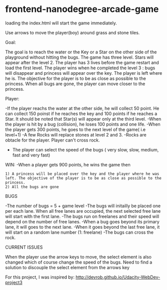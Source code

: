 frontend-nanodegree-arcade-game
===============================

loading the index.html will start the game immediately.

Use arrows to move the player(boy) around grass and stone tiles.

Goal:

The goal is to reach the water or the Key or a Star on the other side of the playground without hitting the bugs. The game has three level. Stars will appear after the  level 2. The player has 3 lives before the game restart and load the  first level.
The player wins when he completed the level 3 : bugs will disappear and princess will appear over the key. The player is left where he is. The objective for the player is to be as close as possible to the princess. When all bugs are gone, the player can move closer to the princess.

Player:

-If the player reachs the water at the other side, he will collect 50 point. He can collect 150 poinst if he reaches the key and 100 points if he reaches a Star.
It should be noted that Star(s) will appear only at the third level.
-When the player is  hit by a bug (collision), he loses 100 points and one life.
-When the player gets 300 points, he goes to the next level of the game( i.e level+1)
-A few Rocks will replace stones at level 2 and 3.
-Rocks are obtacle for the player. Player can't cross rock.

- The player can select the speed of the bugs ( very slow, slow, medium, fast and very fast)

WIN:
-When a player gets 900 points, he wins the game then

	1) A princess will be placed over the key and the player where he was left. The objective of the player is to be as close as possible to the princess.
	2) All the bugs are gone


BUGS

-The number of bugs = 5  +  game level
-The bugs will initailly be placed one per each lane. When all free lanes are occupied, the next selected free lane will start with the first lane.
-The bugs run on freelanes and their speed will depend on the number of free lanes.
-When a bug goes beyond its primary lane, it will goes to the next lane.
-When it goes beyond the last free lane, it will start on a random lane number (1: freelane)
-The bugs can cross the rock.



CURRENT ISSUES

When the player use the arrow keys to move, the select element is also changed which of course change the speed of the bugs. Need to find a solution to discouple the select element from the arrows key



For this project, I was inspired by:
http://devrob.github.io/Udacity-WebDev-project3
